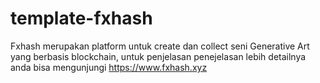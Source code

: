 # template-fxhash
Fxhash merupakan platform untuk create dan collect seni Generative Art yang berbasis blockchain, untuk penjelasan penejelasan lebih detailnya anda bisa 
mengunjungi https://www.fxhash.xyz 
